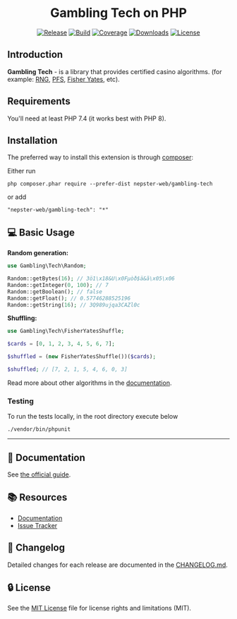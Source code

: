 <p align="center">
    <h1 align="center">Gambling Tech on PHP</h1>
</p>

<p align="center">
    <a href="https://packagist.org/packages/nepster-web/gambling-tech"><img src="https://shields.io/packagist/v/nepster-web/gambling-tech.svg?include_prereleases" alt="Release"></a>
    <a href="https://travis-ci.org/github/nepster-web/gambling-tech"><img src="https://travis-ci.org/nepster-web/gambling-tech.svg?branch=master" alt="Build"></a>
    <a href="https://scrutinizer-ci.com/g/nepster-web/gambling-tech/?b=master"><img src="https://scrutinizer-ci.com/g/nepster-web/gambling-tech/badges/coverage.png?b=master" alt="Coverage"></a>
    <a href="https://packagist.org/packages/nepster-web/gambling-tech"><img src="https://img.shields.io/packagist/dt/nepster-web/gambling-tech.svg" alt="Downloads"></a>
    <a href="https://packagist.org/packages/nepster-web/gambling-tech"><img src="https://img.shields.io/packagist/l/nepster-web/gambling-tech" alt="License"></a>
</p>


Introduction
------------

**Gambling Tech** - is a library that provides certified casino algorithms.
(for example: [RNG](https://en.wikipedia.org/wiki/Random_number_generation), 
[PFS](https://www.provably.com), 
[Fisher Yates](https://en.wikipedia.org/wiki/Fisher%E2%80%93Yates_shuffle), etc).


Requirements
------------

You'll need at least PHP 7.4 (it works best with PHP 8).


Installation
------------

The preferred way to install this extension is through [composer](http://getcomposer.org/download/):

Either run

```
php composer.phar require --prefer-dist nepster-web/gambling-tech
```

or add

```
"nepster-web/gambling-tech": "*"
```


:computer: Basic Usage
----------------------

**Random generation:**
```php
use Gambling\Tech\Random;

Random::getBytes(16); // 3ö1\x18&U\x0Fµòð$ä&ã\x05\x06
Random::getInteger(0, 100); // 7
Random::getBoolean(); // false
Random::getFloat(); // 0.57746288525196
Random::getString(16); // 3Q989ujqa3CAZl0c
```

**Shuffling:**
```php
use Gambling\Tech\FisherYatesShuffle;

$cards = [0, 1, 2, 3, 4, 5, 6, 7];

$shuffled = (new FisherYatesShuffle())($cards);

$shuffled; // [7, 2, 1, 5, 4, 6, 0, 3]
```

Read more about other algorithms in the [documentation](./docs/guide/algorithms.md).


### Testing

To run the tests locally, in the root directory execute below

```
./vendor/bin/phpunit
```

---------------------------------

## :book: Documentation

See [the official guide](./docs/guide/README.md).


## :books: Resources

* [Documentation](./docs/guide/README.md)
* [Issue Tracker](https://github.com/nepster-web/gambling-tech/issues)


## :newspaper: Changelog

Detailed changes for each release are documented in the [CHANGELOG.md](./CHANGELOG.md).


## :lock: License

See the [MIT License](LICENSE) file for license rights and limitations (MIT).